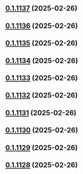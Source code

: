 ## [0.1.1137](https://github.com/binary-braids/terraform-oracle/compare/v0.1.1136...v0.1.1137) (2025-02-26)



## [0.1.1136](https://github.com/binary-braids/terraform-oracle/compare/v0.1.1135...v0.1.1136) (2025-02-26)



## [0.1.1135](https://github.com/binary-braids/terraform-oracle/compare/v0.1.1134...v0.1.1135) (2025-02-26)



## [0.1.1134](https://github.com/binary-braids/terraform-oracle/compare/v0.1.1133...v0.1.1134) (2025-02-26)



## [0.1.1133](https://github.com/binary-braids/terraform-oracle/compare/v0.1.1132...v0.1.1133) (2025-02-26)



## [0.1.1132](https://github.com/binary-braids/terraform-oracle/compare/v0.1.1131...v0.1.1132) (2025-02-26)



## [0.1.1131](https://github.com/binary-braids/terraform-oracle/compare/v0.1.1130...v0.1.1131) (2025-02-26)



## [0.1.1130](https://github.com/binary-braids/terraform-oracle/compare/v0.1.1129...v0.1.1130) (2025-02-26)



## [0.1.1129](https://github.com/binary-braids/terraform-oracle/compare/v0.1.1128...v0.1.1129) (2025-02-26)



## [0.1.1128](https://github.com/binary-braids/terraform-oracle/compare/v0.1.1127...v0.1.1128) (2025-02-26)



